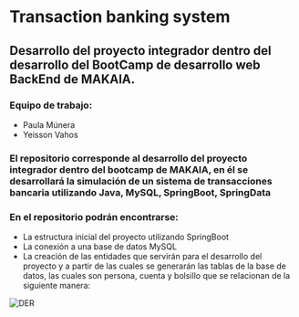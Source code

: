 # Transaction banking system
## Desarrollo del proyecto integrador dentro del desarrollo del BootCamp de desarrollo web BackEnd de MAKAIA.
### Equipo de trabajo:
  * Paula Múnera
  * Yeisson Vahos

### El repositorio corresponde al desarrollo del proyecto integrador dentro del bootcamp de MAKAIA, en él se desarrollará la simulación de un sistema de transacciones bancaria utilizando Java, MySQL, SpringBoot, SpringData

### En el repositorio podrán encontrarse:
- La estructura inicial del proyecto utilizando SpringBoot
- La conexión a una base de datos MySQL
- La creación de las entidades que servirán para el desarrollo del proyecto y a partir de las cuales se generarán las tablas de la base de datos, las cuales son persona, cuenta y bolsillo que se relacionan de la siguiente manera:

![DER](https://github.com/yvahosc/transactionBankingSystem/assets/97228219/82321c89-d2ec-47c4-b4e5-bc32f77c318a)


